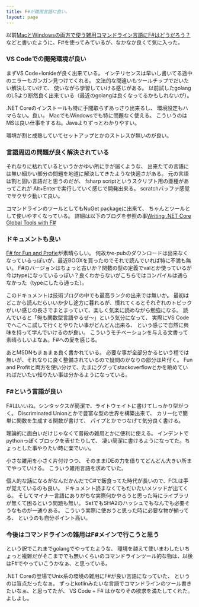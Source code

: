 ```yaml
---
title: F#が雑用言語に良い。
layout: page
---
```

以前[MacとWindowsの両方で使う雑用コマンドライン言語にF#はどうだろう？](https://karino2.github.io/2020/11/15/how_about_fsharp.html)などと書いたように、F#を使ってみているが、なかなか良くて気に入った。

### VS Codeでの開発環境が良い

まずVS Code+Ionideが良く出来ている。
インテリセンスは早いし書いてる途中のエラーもガンガン見つけてくれる。
文法的な間違いもツールチップでだいたい解決していけて、
使いながら学習していける感じがある。
以前試したgolangのLSより断然良く出来ている（最近のgolangは良くなってるかもしれないが）。

.NET Coreのインストールも特に手間取らずあっさり出来るし、
環境設定もハマらない。良い。
MacでもWindowsでも特に問題なく使える。
こういうのはMSは良い仕事をするね。Javaよりずっとわかりやすい。

環境が割と成熟していてセットアップとかのストレスが無いのが良い。

### 言語周辺の問題が良く解決されている

それなりに枯れているというかかゆい所に手が届くような、
出来たての言語には無い細かい部分の問題を地道に解決してきたような快適さがある。
元の言語は割と固い言語だと思うのだが、
fsharp scriptというスクリプト用の亜種があってこれが
Alt+Enterで実行していく感じで開発出来る。
scratchバッファ感覚でサクサク動いて良い。

コマンドラインのツールとしてもNuGet packageに出来て、
ちゃんとツールとして使いやすくなっている。
詳細は以下のブログを参照の事[Writing .NET Core Global Tools with F#](https://gregshackles.com/writing-net-core-global-tools-with-fsharp/)

### ドキュメントも良い

[F# for Fun and Profie](https://swlaschin.gitbooks.io/fsharpforfunandprofit/content/)が素晴らしい。
何故かe-pubのダウンロードは出来なくなっているっぽいが、最近BOOXを買ったのでそれで読んでいれば特に不満も無い。
F#のバージョンはちょっと古いか？関数の型の定義でvalとか使っているが今はtypeになっているっぽい？良くわからないがこちらではコンパイルは通らなかった（typeにしたら通った）。

このドキュメントは技術ブログの中でも最高ランクの出来では無いか。
最初はどこから読んだらいいか少し途方に暮れるが、慣れてくるとそれぞれのトピックがいい感じの長さでまとまっていて、楽しく気楽に読めながら勉強になる。
読んでいると「俺も関数型言語やるぜ〜」という気分になって、
実際にVS Codeでへこへこ試して行くとやりたい事がどんどん出来る、
という感じで自然に興味を持って学んでいけるのが良い。
こういうモチベーションを与える文書って素晴らしいよなぁ。F#への愛を感じる。

あとMSDNもまぁまぁ良く書かれている。
必要な事が全部分かるという程では無いが、それなりに良く整備されているので疑問のかなりの部分は片付く。
Fun and Profitと両方を使い分けて、たまにググってstackoverflowとかを眺めていればだいたい知りたい事は分かるようになっている。

### F#という言語が良い

F#はいいね。シンタックスが簡潔で、ライトウェイトに書けてしっかり型がつく。
Discriminated Unionとかで豊富な型の世界を構築出来て、
カリー化で簡単に関数を生成する関数が書けて、
パイプとかでつなげて気分良く書ける。

理論的に面白いだけじゃなくて普段の雑用とかに便利に使える。
インデントでpythonっぽくブロックを表せたりして、
凄い簡潔に書けるようになってた。ちょっとした事やりたい時に楽でいい。

小さな雑用を小さく片付けつつ、
そのままIDEの力を借りてどんどん大きい所までやっていける。
こういう雑用言語を求めていた。

個人的な話になるがなんだかんだでC#で飯食ってた時代が長いので、FCLは手が覚えているのも良い。
ドキュメント読まなくてもだいたいメソッドが出てくる。
そしてマイナー言語にありがちな実際何かやろうと思った時にライブラリが無くて困るという問題も無い。
SetでもSHA2のハッシュでもなんでも必要そうなものが一通りある。
こういう実際に使おうと思った時に必要な物が揃ってる、
というのも自分ポイント高い。

### 今後はコマンドラインの雑用はF#メインで行こうと思う

という訳でこれまでgolangでやってたような、
環境を越えて使いまわしたいちょっと複雑だがそこまででも無いくらいのコマンドラインツール的な物は、以後はF#でやっていこうかなぁ、と思っている。

.NET Coreの登場でUnix系の環境の雑用にF#が良い言語になっていた、
というのは盲点だったなぁ。
ずっとkotlinみたいな言語でコマンドラインのツール書きたいなぁ、と思ってたが、
VS Code + F# はかなりその欲求を満たしてくれた。よしよし。